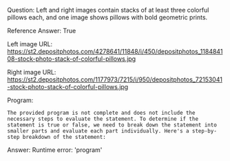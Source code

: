 Question: Left and right images contain stacks of at least three colorful pillows each, and one image shows pillows with bold geometric prints.

Reference Answer: True

Left image URL: https://st2.depositphotos.com/4278641/11848/i/450/depositphotos_118484108-stock-photo-stack-of-colorful-pillows.jpg

Right image URL: https://st2.depositphotos.com/1177973/7215/i/950/depositphotos_72153041-stock-photo-stack-of-colorful-pillows.jpg

Program:

```
The provided program is not complete and does not include the necessary steps to evaluate the statement. To determine if the statement is true or false, we need to break down the statement into smaller parts and evaluate each part individually. Here's a step-by-step breakdown of the statement:
```
Answer: Runtime error: 'program'

